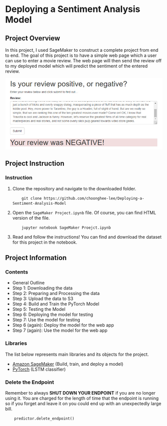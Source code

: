[//]: # (Image Reference)

[image1]: ./img/review_negative.jpg "Negative Review"

# Deploying a Sentiment Analysis Model

## Project Overview
In this project, I used SageMaker to construct a complete project from end to end. The goal of this project is to have a simple web page which a user can use to enter a movie review. The web page will then send the review off to my deployed model which will predict the sentiment of the entered review.

![Negative Review][image1]

## Project Instruction

### Instruction

1. Clone the repository and navigate to the downloaded folder.
	```
		git clone https://github.com/choonghee-lee/Deploying-a-Sentiment-Analysis-Model
	```
2. Open the `SageMaker Project.ipynb` file. Of course, you can find HTML version of the file.
	```
		jupyter notebook SageMaker Proejct.ipynb
	```
3. Read and follow the instructions! You can find and download the dataset for this project in the notebook.

## Project Information

### Contents

- General Outline
- Step 1: Downloading the data
- Step 2: Preparing and Processing the data
- Step 3: Upload the data to S3
- Step 4: Build and Train the PyTorch Model
- Step 5: Testing the Model
- Step 6: Deploying the model for testing
- Step 7: Use the model for testing
- Step 6 (again): Deploy the model for the web app
- Step 7 (again): Use the model for the web app

### Libraries

The list below represents main libraries and its objects
for the project.
- [Amazon SageMaker](https://ap-northeast-2.console.aws.amazon.com/sagemaker/home?region=ap-northeast-2#/landing) (Build, train, and deploy a model)
- [PyTorch](https://pytorch.org) (LSTM classifier)

### Delete the Endpoint
Remember to always __SHUT DOWN YOUR ENDPOINT__ if you are no longer using it. You are charged for the length of time that the endpoint is running so if you forget and leave it on you could end up with an unexpectedly large bill.
```
	predictor.delete_endpoint()
```